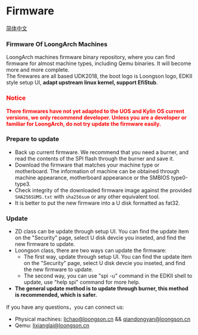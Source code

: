 # Firmware  
[简体中文](https://github.com/loongson/Firmware/blob/main/README_CN.md)
### Firmware Of LoongArch Machines  

LoongArch machines firmware binary repository, where you can find firmware for almost machine types, including Qemu binaries. It will become more and more complete.  
The firewares are all based UDK2018, the boot logo is Loongson logo, EDKII style setup UI, **adapt upstream linux kernel, support EfiStub**.   

### <font color=red>Notice</font>  
<font color=red>**There firmwares have not yet adapted to the UOS and Kylin OS current versions, we only recommend developer. Unless you are a developer or familiar for LoongArch, do not try update the firmware easily.** </font>

### Prepare to update  
* Back up current firmware. We recommend that you need a burner, and read the contents of the SPI flash through the burner and save it.  
* Download the firmware that matches your machine type or motherboard. The information of machine can be obtained through machine appearance, motherboard appearance or the SMBIOS type0-type3.
* Check integrity of the downloaded firmware image against the provided `SHA256SUMS.txt` with `sha256sum` or any other equivalent tool.
* It is better to put the new firmware into a U disk formatted as fat32.

### Update  
* ZD class can be update through setup UI. You can find the update item on the "Security" page, select U disk devcie you inseted, and find the new firmware to update.
* Loongson class, there are two ways can update the firmware:  
  * The first way, update through setup UI. You can find the update item on the "Security" page, select U disk devcie you inseted, and find the new firmware to update.  
  * The second way, you can use "spi -u" command in the EDKII shell to update, use "help spi" command for more help.
* **The general update method is to update through burner, this method is recommended, which is safer.**  

If you have any questions，you can connect us:  
* Physical machines: lichao@loongson.cn && qiandongyan@loongson.cn  
* Qemu: lixianglai@loongson.cn
